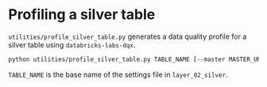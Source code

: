 # Profiling a silver table

`utilities/profile_silver_table.py` generates a data quality profile for a silver table
using `databricks-labs-dqx`.

```bash
python utilities/profile_silver_table.py TABLE_NAME [--master MASTER_URL]
```

`TABLE_NAME` is the base name of the settings file in `layer_02_silver`.
